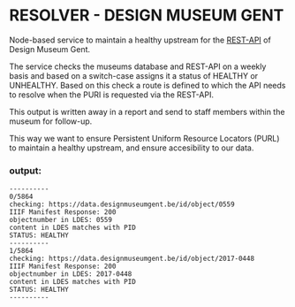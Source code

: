 # RESOLVER  - DESIGN MUSEUM GENT
Node-based service to maintain a healthy upstream for the [REST-API](https://github.com/oliviervd/dmg-rest-api) of Design Museum Gent.

The service checks the museums database and REST-API on a weekly basis and based on a switch-case assigns it a status of HEALTHY or UNHEALTHY. Based on this check a route is defined to which the API needs to resolve when the PURI is requested via the REST-API. 

This output is written away in a report and send to staff members within the museum for follow-up.   

This way we want to ensure Persistent Uniform Resource Locators (PURL) to maintain a healthy upstream, and ensure accesibility to our data.  

### output:

```
----------
0/5864
checking: https://data.designmuseumgent.be/id/object/0559
IIIF Manifest Response: 200
objectnumber in LDES: 0559
content in LDES matches with PID
STATUS: HEALTHY
----------
1/5864
checking: https://data.designmuseumgent.be/id/object/2017-0448
IIIF Manifest Response: 200
objectnumber in LDES: 2017-0448
content in LDES matches with PID
STATUS: HEALTHY
----------
```



